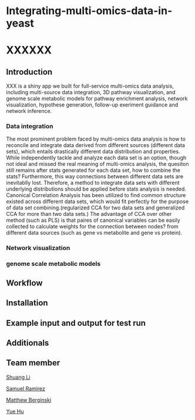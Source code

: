 # Integrating-multi-omics-data-in-yeast
# XXXXXX
## Introduction
XXX is a shiny app we built for full-service multi-omics data analysis, including multi-source data integration, 3D pathway visualization, and genome scale metabolic models for pathway enrichment analysis, network visualization, hypothese generation, follow-up exeriment guidance and network inference.

### Data integration
The most prominent problem faced by multi-omics data analysis is how to reconcile and integrate data derived from different sources (different data sets), which entails drastically different data distribution and properties. While independently tackle and analyze each data set is an option, though not ideal and missed the real meaning of multi-omics analysis, the quesiton still remains after stats generated for each data set, how to combine the stats? Furthermore, this way connections between different data sets are inevitablly lost. Therefore, a method to integrate data sets with different underlying distributions should be applied before stats analysis is needed. Canonical Correlation Analysis has been utilized to find common structure existed across different data sets, which would fit perfectly for the purpose of data set combining.(regularized CCA for two data sets and generalized CCA for more than two data sets.) The advantage of CCA over other method (such as PLS) is that paires of canonical variables can be easily collected to calculate weights for the connection between nodes? from different data sources (such as gene vs metabolite and gene vs protein). 

### Network visualization


### genome scale metabolic models


## Workflow



## Installation

## Example input and output for test run

## Additionals

## Team member
[Shuang Li](https://github.com/Shuang-Plum)

[Samuel Ramirez](https://github.com/samuramirez)

[Matthew Berginski](https://github.com/mbergins)

[Yue Hu](https://github.com/jechia)
